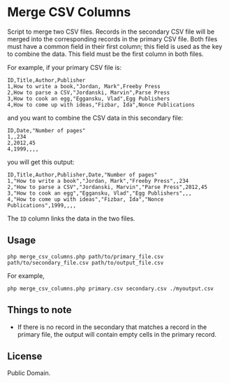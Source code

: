 # Merge CSV Columns

Script to merge two CSV files. Records in the secondary CSV file will be merged into the corresponding records in the primary CSV file. Both files must have a common field in their first column; this field is used as the key to combine the data. This field must be the first column in both files.

For example, if your primary CSV file is:

```
ID,Title,Author,Publisher
1,How to write a book,"Jordan, Mark",Freeby Press
2,How to parse a CSV,"Jordanski, Marvin",Parse Press
3,How to cook an egg,"Eggansku, Vlad",Egg Publishers
4,How to come up with ideas,"Fizbar, Ida",Nonce Publications

```

and you want to combine the CSV data in this secondary file:

```
ID,Date,"Number of pages"
1,,234
2,2012,45
4,1999,,,,
```

you will get this output:

```
ID,Title,Author,Publisher,Date,"Number of pages"
1,"How to write a book","Jordan, Mark","Freeby Press",,234
2,"How to parse a CSV","Jordanski, Marvin","Parse Press",2012,45
3,"How to cook an egg","Eggansku, Vlad","Egg Publishers",,,
4,"How to come up with ideas","Fizbar, Ida","Nonce Publications",1999,,,,
```

The `ID` column links the data in the two files.

## Usage

`php merge_csv_columns.php path/to/primary_file.csv path/to/secondary_file.csv path/to/output_file.csv`

For example,

`php merge_csv_columns.php primary.csv secondary.csv ./myoutput.csv`

## Things to note

* If there is no record in the secondary that matches a record in the primary file, the output will contain empty cells in the primary record.

## License

Public Domain.
